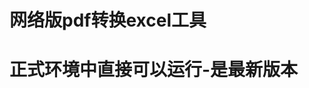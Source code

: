 <!--
 * @Author: bob
 * @Date: 2022-05-24 20:46:00
 * @LastEditors: bob
 * @LastEditTime: 2022-05-28 13:00:58
 * @FilePath: \任务22-开发网络版对账单转换工具\readme.md
 * @Description: 
 * 
 * Copyright (c) 2022 by bob, All Rights Reserved. 
-->
# 网络版pdf转换excel工具
# 正式环境中直接可以运行-是最新版本